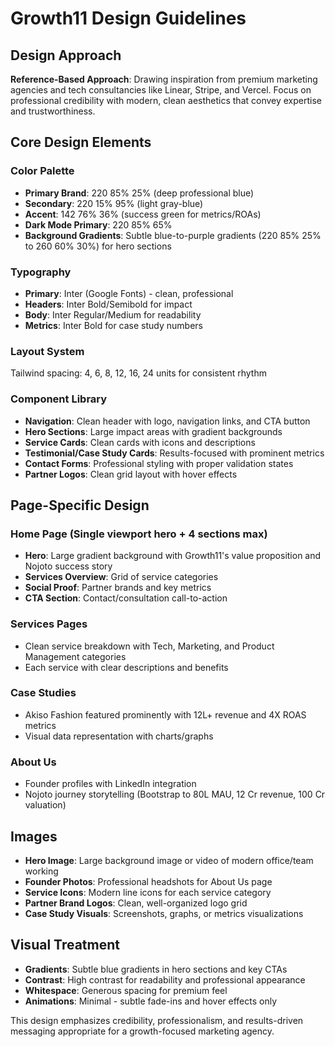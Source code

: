 # Growth11 Design Guidelines

## Design Approach
**Reference-Based Approach**: Drawing inspiration from premium marketing agencies and tech consultancies like Linear, Stripe, and Vercel. Focus on professional credibility with modern, clean aesthetics that convey expertise and trustworthiness.

## Core Design Elements

### Color Palette
- **Primary Brand**: 220 85% 25% (deep professional blue)
- **Secondary**: 220 15% 95% (light gray-blue)
- **Accent**: 142 76% 36% (success green for metrics/ROAs)
- **Dark Mode Primary**: 220 85% 65%
- **Background Gradients**: Subtle blue-to-purple gradients (220 85% 25% to 260 60% 30%) for hero sections

### Typography
- **Primary**: Inter (Google Fonts) - clean, professional
- **Headers**: Inter Bold/Semibold for impact
- **Body**: Inter Regular/Medium for readability
- **Metrics**: Inter Bold for case study numbers

### Layout System
Tailwind spacing: 4, 6, 8, 12, 16, 24 units for consistent rhythm

### Component Library
- **Navigation**: Clean header with logo, navigation links, and CTA button
- **Hero Sections**: Large impact areas with gradient backgrounds
- **Service Cards**: Clean cards with icons and descriptions
- **Testimonial/Case Study Cards**: Results-focused with prominent metrics
- **Contact Forms**: Professional styling with proper validation states
- **Partner Logos**: Clean grid layout with hover effects

## Page-Specific Design

### Home Page (Single viewport hero + 4 sections max)
- **Hero**: Large gradient background with Growth11's value proposition and Nojoto success story
- **Services Overview**: Grid of service categories
- **Social Proof**: Partner brands and key metrics
- **CTA Section**: Contact/consultation call-to-action

### Services Pages
- Clean service breakdown with Tech, Marketing, and Product Management categories
- Each service with clear descriptions and benefits

### Case Studies
- Akiso Fashion featured prominently with 12L+ revenue and 4X ROAS metrics
- Visual data representation with charts/graphs

### About Us
- Founder profiles with LinkedIn integration
- Nojoto journey storytelling (Bootstrap to 80L MAU, 12 Cr revenue, 100 Cr valuation)

## Images
- **Hero Image**: Large background image or video of modern office/team working
- **Founder Photos**: Professional headshots for About Us page
- **Service Icons**: Modern line icons for each service category
- **Partner Brand Logos**: Clean, well-organized logo grid
- **Case Study Visuals**: Screenshots, graphs, or metrics visualizations

## Visual Treatment
- **Gradients**: Subtle blue gradients in hero sections and key CTAs
- **Contrast**: High contrast for readability and professional appearance
- **Whitespace**: Generous spacing for premium feel
- **Animations**: Minimal - subtle fade-ins and hover effects only

This design emphasizes credibility, professionalism, and results-driven messaging appropriate for a growth-focused marketing agency.